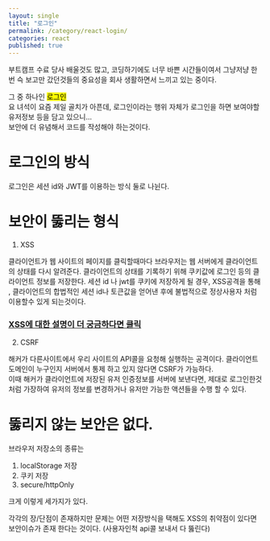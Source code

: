 ```yaml
---
layout: single
title: "로그인"
permalink: /category/react-login/
categories: react
published: true
---
```


부트캠프 수료 당사 배울것도 많고, 코딩하기에도 너무 바쁜 시간들이여서 그냥저냥 한번 슥 보고만 갔던것들의 중요성을 회사 생활하면서 느끼고 있는 중이다.  

그 중 하나인 <mark>로그인</mark>  
요 녀석이 요즘 제일 골치가 아픈데, 로그인이라는 행위 자체가 로그인을 하면 보여야할 유저정보 등을 담고 있으니...  
보안에 더 유념해서 코드를 작성해야 하는것이다.  

# 로그인의 방식

로그인은 세션 id와 JWT를 이용하는 방식 둘로 나뉜다.

# 보안이 뚫리는 형식 

1. XSS

클라이언트가 웹 사이트의 페이지를 클릭할때마다 브라우저는 웹 서버에게 클라이언트의 상태를 다시 알려준다.  클라이언트의 상태를 기록하기 위해 쿠키값에 로그인 등의 클라이언트 정보를 저장한다. 세션 id 나 jwt를 쿠키에 저장하게 될 경우, XSS공격을 통해 , 클라이언트의 합법적인 세션 id나 토큰값을 얻어낸 후에 불법적으로 정상사용자 처럼 이용할수 있게 되는것이다.

### [XSS에 대한 설명이 더 궁금하다면 클릭 ](http://blog.plura.io/?p=7614)

2. CSRF

해커가 다른사이트에서 우리 사이트의 API콜을 요청해 실행하는 공격이다. 클라이언트 도메인이 누구인지 서버에서 통제 하고 있지 않다면 CSRF가 가능하다.  
이때 해커가 클라이언트에 저장된 유저 인증정보를 서버에 보낸다면, 제대로 로그인한것처럼 가장하여 유저의 정보를 변경하거나 유저만 가능한 액션들을 수행 할 수 있다.  


# 뚫리지 않는 보안은 없다.

브라우저 저장소의 종류는 
1. localStorage 저장  
2. 쿠키 저장  
3. secure/httpOnly  

크게 이렇게 세가지가 있다.  

각각의 장/단점이 존재하지만 문제는 어떤 저장방식을 택해도 XSS의 취약점이 있다면 보안이슈가 존재 한다는 것이다.  (사용자인척 api콜 보내서 다 뚫린다)  


